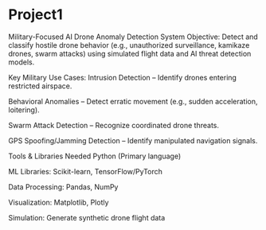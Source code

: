 # Project1
Military-Focused AI Drone Anomaly Detection System
Objective:
Detect and classify hostile drone behavior (e.g., unauthorized surveillance, kamikaze drones, swarm attacks) using simulated flight data and AI threat detection models.

Key Military Use Cases:
Intrusion Detection – Identify drones entering restricted airspace.

Behavioral Anomalies – Detect erratic movement (e.g., sudden acceleration, loitering).

Swarm Attack Detection – Recognize coordinated drone threats.

GPS Spoofing/Jamming Detection – Identify manipulated navigation signals.

Tools & Libraries Needed
Python (Primary language)

ML Libraries: Scikit-learn, TensorFlow/PyTorch

Data Processing: Pandas, NumPy

Visualization: Matplotlib, Plotly

Simulation: Generate synthetic drone flight data
